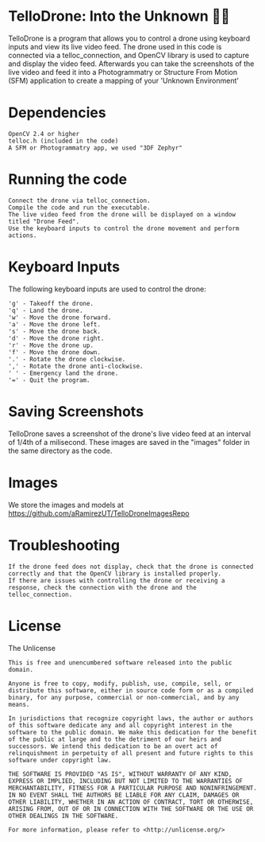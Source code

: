 # TelloDrone: Into the Unknown 🤖🚀
TelloDrone is a program that allows you to control a drone using keyboard inputs and view its live video feed. The drone used in this code is connected via a telloc_connection, and OpenCV library is used to capture and display the video feed. Afterwards you can take the screenshots of the live video and feed it into a Photogrammatry or Structure From Motion (SFM) application to create a mapping of your 'Unknown Environment'

# Dependencies

    OpenCV 2.4 or higher
    telloc.h (included in the code)
    A SFM or Photogrammatry app, we used "3DF Zephyr"

# Running the code

    Connect the drone via telloc_connection.
    Compile the code and run the executable.
    The live video feed from the drone will be displayed on a window titled "Drone Feed".
    Use the keyboard inputs to control the drone movement and perform actions.

# Keyboard Inputs

The following keyboard inputs are used to control the drone:

    'g' - Takeoff the drone.
    'q' - Land the drone.
    'w' - Move the drone forward.
    'a' - Move the drone left.
    's' - Move the drone back.
    'd' - Move the drone right.
    'r' - Move the drone up.
    'f' - Move the drone down.
    '.' - Rotate the drone clockwise.
    ',' - Rotate the drone anti-clockwise.
    ' ' - Emergency land the drone.
    '=' - Quit the program.

# Saving Screenshots

TelloDrone saves a screenshot of the drone's live video feed at an interval of 1/4th of a milisecond. These images are saved in the "images" folder in the same directory as the code.

# Images
We store the images and models at https://github.com/aRamirezUT/TelloDroneImagesRepo

# Troubleshooting

    If the drone feed does not display, check that the drone is connected correctly and that the OpenCV library is installed properly.
    If there are issues with controlling the drone or receiving a response, check the connection with the drone and the telloc_connection.
    
# License
The Unlicense

```
This is free and unencumbered software released into the public domain.

Anyone is free to copy, modify, publish, use, compile, sell, or
distribute this software, either in source code form or as a compiled
binary, for any purpose, commercial or non-commercial, and by any
means.

In jurisdictions that recognize copyright laws, the author or authors
of this software dedicate any and all copyright interest in the
software to the public domain. We make this dedication for the benefit
of the public at large and to the detriment of our heirs and
successors. We intend this dedication to be an overt act of
relinquishment in perpetuity of all present and future rights to this
software under copyright law.

THE SOFTWARE IS PROVIDED "AS IS", WITHOUT WARRANTY OF ANY KIND,
EXPRESS OR IMPLIED, INCLUDING BUT NOT LIMITED TO THE WARRANTIES OF
MERCHANTABILITY, FITNESS FOR A PARTICULAR PURPOSE AND NONINFRINGEMENT.
IN NO EVENT SHALL THE AUTHORS BE LIABLE FOR ANY CLAIM, DAMAGES OR
OTHER LIABILITY, WHETHER IN AN ACTION OF CONTRACT, TORT OR OTHERWISE,
ARISING FROM, OUT OF OR IN CONNECTION WITH THE SOFTWARE OR THE USE OR
OTHER DEALINGS IN THE SOFTWARE.

For more information, please refer to <http://unlicense.org/>
```
